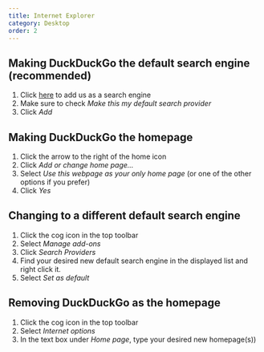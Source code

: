 ```yaml
---
title: Internet Explorer
category: Desktop
order: 2
---
```

<h2><strong>Making DuckDuckGo the default search engine (recommended)</strong></h2>
<ol><li>Click <a href="#" onclick="window.external.AddSearchProvider('https://duckduckgo.com/opensearch.xml')">here</a> to add us as a search engine</li>
	<li>Make sure to check <em>Make this my default search provider</em></li>
	<li>Click <em>Add</em></li>
</ol><h2>Making DuckDuckGo the homepage</h2>
<ol><li>Click the arrow to the right of the home icon</li>
	<li>Click <em>Add or change home page...</em></li>
	<li>Select <em>Use this webpage as your only home page</em> (or one of the other options if you prefer)</li>
	<li>Click <em>Yes</em></li>
</ol><h2>Changing to a different default search engine</h2>
<ol><li>Click the cog icon in the top toolbar</li>
	<li>Select <em>Manage add-ons</em></li>
    <li>Click <em>Search Providers</em></li>
    <li>Find your desired new default search engine in the displayed list and right click it.</li>
	<li>Select <em>Set as default</em></li>
</ol><h2>Removing DuckDuckGo as the homepage</h2>
<ol><li>Click the cog icon in the top toolbar</li>
	<li>Select <em>Internet options</em></li>
    <li>In the text box under <em>Home page</em>, type your desired new homepage(s))</li>
</ol>